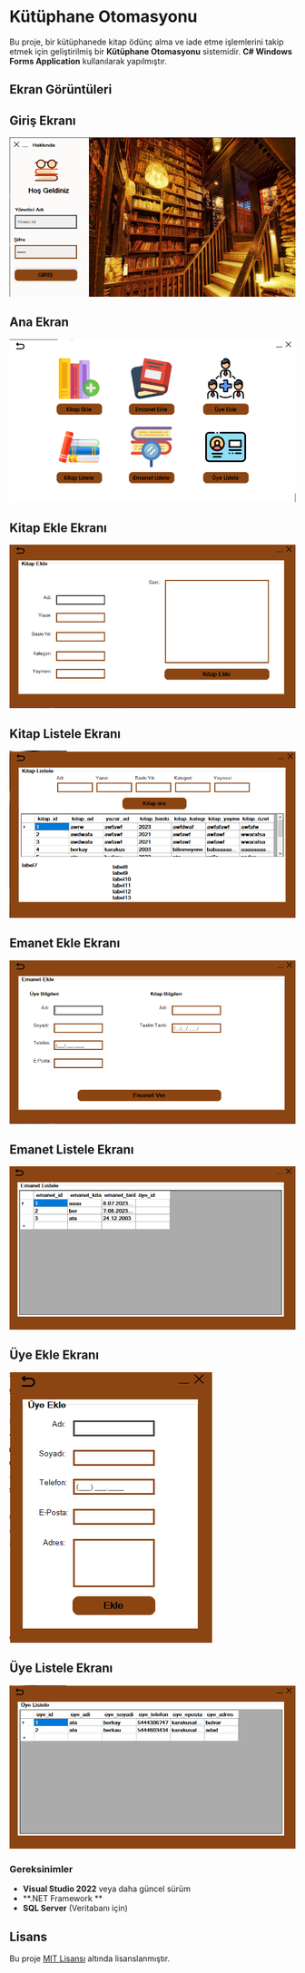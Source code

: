 # Kütüphane Otomasyonu

Bu proje, bir kütüphanede kitap ödünç alma ve iade etme işlemlerini takip etmek için geliştirilmiş bir **Kütüphane Otomasyonu** sistemidir. **C# Windows Forms Application** kullanılarak yapılmıştır.

## Ekran Görüntüleri

## Giriş Ekranı
![Screenshot](images/1.png)
## Ana Ekran
![Screenshot](images/8.png)
## Kitap Ekle Ekranı
![Screenshot](images/2.png)
## Kitap Listele Ekranı
![Screenshot](images/3.png)
## Emanet Ekle Ekranı
![Screenshot](images/4.png)
## Emanet Listele Ekranı
![Screenshot](images/5.png)
## Üye Ekle Ekranı
![Screenshot](images/6.png)
## Üye Listele Ekranı
![Screenshot](images/7.png)

### Gereksinimler

- **Visual Studio 2022** veya daha güncel sürüm
- **.NET Framework **
- **SQL Server** (Veritabanı için)

## Lisans
Bu proje [MIT Lisansı](LICENSE) altında lisanslanmıştır.
